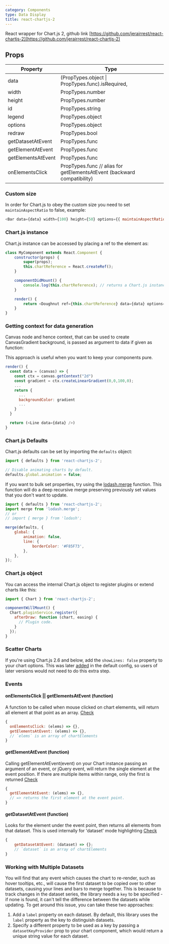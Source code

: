 ```yaml
---
category: Components
type: Data Display
title: react-chartjs-2
---
```


React wrapper for Chart.js 2, github link [https://github.com/jerairrest/react-chartjs-2](https://github.com/jerairrest/react-chartjs-2)

## Props

| Property           | Type                                                                    |
| ------------------ | ----------------------------------------------------------------------- |
| data               | (PropTypes.object \| PropTypes.func).isRequired,                        |
| width              | PropTypes.number                                                        |
| height             | PropTypes.number                                                        |
| id                 | PropTypes.string                                                        |
| legend             | PropTypes.object                                                        |
| options            | PropTypes.object                                                        |
| redraw             | PropTypes.bool                                                          |
| getDatasetAtEvent  | PropTypes.func                                                          |
| getElementAtEvent  | PropTypes.func                                                          |
| getElementsAtEvent | PropTypes.func                                                          |
| onElementsClick    | PropTypes.func // alias for getElementsAtEvent (backward compatibility) |

### Custom size

In order for Chart.js to obey the custom size you need to set `maintainAspectRatio` to false, example:

```js
<Bar data={data} width={100} height={50} options={{ maintainAspectRatio: false }} />
```

### Chart.js instance

Chart.js instance can be accessed by placing a ref to the element as:

```js
class MyComponent extends React.Component {
	constructor(props) {
		super(props);
		this.chartReference = React.createRef();
	}

	componentDidMount() {
		console.log(this.chartReference); // returns a Chart.js instance reference
	}

	render() {
		return <Doughnut ref={this.chartReference} data={data} options={options} />;
	}
}
```

### Getting context for data generation

Canvas node and hence context, that can be used to create CanvasGradient background,
is passed as argument to data if given as function:

This approach is useful when you want to keep your components pure.

```js
render() {
  const data = (canvas) => {
    const ctx = canvas.getContext("2d")
    const gradient = ctx.createLinearGradient(0,0,100,0);
    ...
    return {
      ...
      backgroundColor: gradient
      ...
    }
  }

  return (<Line data={data} />)
}
```

### Chart.js Defaults

Chart.js defaults can be set by importing the `defaults` object:

```javascript
import { defaults } from 'react-chartjs-2';

// Disable animating charts by default.
defaults.global.animation = false;
```

If you want to bulk set properties, try using the [lodash.merge](https://lodash.com/docs/#merge) function. This function will do a deep recursive merge preserving previously set values that you don't want to update.

```js
import { defaults } from 'react-chartjs-2';
import merge from 'lodash.merge';
// or
// import { merge } from 'lodash';

merge(defaults, {
	global: {
		animation: false,
		line: {
			borderColor: '#F85F73',
		},
	},
});
```

### Chart.js object

You can access the internal Chart.js object to register plugins or extend charts like this:

```JavaScript
import { Chart } from 'react-chartjs-2';

componentWillMount() {
  Chart.pluginService.register({
    afterDraw: function (chart, easing) {
      // Plugin code.
    }
  });
}
```

### Scatter Charts

If you're using Chart.js 2.6 and below, add the `showLines: false` property to your chart options. This was later [added](https://github.com/chartjs/Chart.js/commit/7fa60523599a56255cde78a49e848166bd233c6e) in the default config, so users of later versions would not need to do this extra step.

### Events

#### onElementsClick || getElementsAtEvent (function)

A function to be called when mouse clicked on chart elememts, will return all element at that point as an array. [Check](https://github.com/chartjs/Chart.js/blob/master/docs/09-Advanced.md#getelementsatevente)

```js
{
  onElementsClick: (elems) => {},
  getElementsAtEvent: (elems) => {},
  // `elems` is an array of chartElements
}

```

#### getElementAtEvent (function)

Calling getElementAtEvent(event) on your Chart instance passing an argument of an event, or jQuery event, will return the single element at the event position. If there are multiple items within range, only the first is returned [Check](https://github.com/chartjs/Chart.js/blob/master/docs/09-Advanced.md#getelementatevente)

```js
{
  getElementAtEvent: (elems) => {},
  // => returns the first element at the event point.
}
```

#### getDatasetAtEvent (function)

Looks for the element under the event point, then returns all elements from that dataset. This is used internally for 'dataset' mode highlighting [Check](https://github.com/chartjs/Chart.js/blob/master/docs/09-Advanced.md#getdatasetatevente)

```js
{
	getDatasetAtEvent: (dataset) => {};
	// `dataset` is an array of chartElements
}
```

### Working with Multiple Datasets

You will find that any event which causes the chart to re-render, such as hover tooltips, etc., will cause the first dataset to be copied over to other datasets, causing your lines and bars to merge together. This is because to track changes in the dataset series, the library needs a `key` to be specified - if none is found, it can't tell the difference between the datasets while updating. To get around this issue, you can take these two approaches:

1. Add a `label` property on each dataset. By default, this library uses the `label` property as the key to distinguish datasets.
2. Specify a different property to be used as a key by passing a `datasetKeyProvider` prop to your chart component, which would return a unique string value for each dataset.
